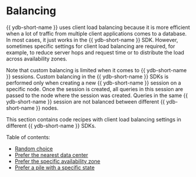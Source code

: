 # Balancing

{{ ydb-short-name }} uses client load balancing because it is more efficient when a lot of traffic from multiple client applications comes to a database.
In most cases, it just works in the {{ ydb-short-name }} SDK. However, sometimes specific settings for client load balancing are required, for example, to reduce server hops and request time or to distribute the load across availability zones.

Note that custom balancing is limited when it comes to {{ ydb-short-name }} sessions. Custom balancing in the {{ ydb-short-name }} SDKs is performed only when creating a new {{ ydb-short-name }} session on a specific node. Once the session is created, all queries in this session are passed to the node where the session was created. Queries in the same {{ ydb-short-name }} session are not balanced between different {{ ydb-short-name }} nodes.

This section contains code recipes with client load balancing settings in different {{ ydb-short-name }} SDKs.

Table of contents:

- [Random choice](balancing-random-choice.md)
- [Prefer the nearest data center](balancing-prefer-local.md)
- [Prefer the specific availability zone](balancing-prefer-location.md)
- [Prefer a pile with a specific state](balancing-prefer-pile.md)

